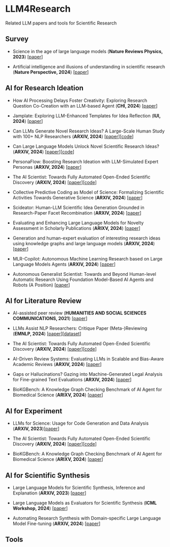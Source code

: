 # LLM4Research

Related LLM papers and tools for Scientific Research

## Survey

* Science in the age of large language models (**Nature Reviews Physics, 2023**) [[paper](https://www.nature.com/articles/s42254-023-00581-4.pdf)]

* Artificial intelligence and illusions of understanding in scientific research (**Nature Perspective, 2024**) [[paper](https://static1.squarespace.com/static/538ca3ade4b090f9ef331978/t/65f071f8fd3e3b478a4f4b86/1710256633821/Messeri%26Crockett_2024_Nature.pdf)]

## AI for Research Ideation

* How AI Processing Delays Foster Creativity: Exploring Research Question Co-Creation with an LLM-based Agent (**CHI, 2024**) [[paper](https://dl.acm.org/doi/pdf/10.1145/3613904.3642698)]

* Jamplate: Exploring LLM-Enhanced Templates for Idea Reflection (**IUI, 2024**) [[paper](https://dl.acm.org/doi/pdf/10.1145/3640543.3645196)]

* Can LLMs Generate Novel Research Ideas? A Large-Scale Human Study with 100+ NLP Researchers (**ARXIV, 2024**) [[paper](https://arxiv.org/pdf/2409.04109)][[code](https://github.com/NoviScl/AI-Researcher)]

* Can Large Language Models Unlock Novel Scientific Research Ideas? (**ARXIV, 2024**) [[paper](https://arxiv.org/pdf/2409.06185)][[code](https://github.com/sandeep82945/Future-Idea-Generation)]

* PersonaFlow: Boosting Research Ideation with LLM-Simulated Expert Personas (**ARXIV, 2024**) [[paper](https://arxiv.org/pdf/2409.12538)]

* The AI Scientist: Towards Fully Automated Open-Ended Scientific Discovery (**ARXIV, 2024**) [[paper](https://arxiv.org/pdf/2408.06292)][[code](https://github.com/SakanaAI/AI-Scientist)]

* Collective Predictive Coding as Model of Science: Formalizing Scientific Activities Towards Generative Science (**ARXIV, 2024**) [[paper](https://arxiv.org/pdf/2409.00102)]

* Scideator: Human-LLM Scientific Idea Generation Grounded in Research-Paper Facet Recombination (**ARXIV, 2024**) [[paper](https://arxiv.org/pdf/2409.14634)]

* Evaluating and Enhancing Large Language Models for Novelty Assessment in Scholarly Publications (**ARIXV, 2024**) [[paper](https://arxiv.org/pdf/2409.16605)]

* Generation and human-expert evaluation of interesting research ideas using knowledge graphs and large language models (**ARXIV, 2024**) [[paper](https://arxiv.org/pdf/2405.17044)]

* MLR-Copilot: Autonomous Machine Learning Research based on Large Language Models Agents (**ARXIV, 2024**) [[paper](https://arxiv.org/pdf/2408.14033)]

* Autonomous Generalist Scientist: Towards and Beyond Human-level Automatic Research Using Foundation Model-Based AI Agents and Robots (A Position) [[paper](https://www.researchgate.net/profile/Starkson-Zhang/publication/383213197_Autonomous_Generalist_Scientist_Towards_and_Beyond_Human-level_Automatic_Research_Using_Foundation_Model-Based_AI_Agents_and_Robots_A_Position/links/66c22db32ff54d6c9edba9f4/Autonomous-Generalist-Scientist-Towards-and-Beyond-Human-level-Automatic-Research-Using-Foundation-Model-Based-AI-Agents-and-Robots-A-Position.pdf)]

## AI for Literature Review

* AI-assisted peer review (**HUMANITIES AND SOCIAL SCIENCES COMMUNICATIONS, 2021**) [[paper](https://www.nature.com/articles/s41599-020-00703-8.pdf)]

* LLMs Assist NLP Researchers: Critique Paper (Meta-)Reviewing (**EMNLP, 2024**) [[paper](https://arxiv.org/pdf/2406.16253)][[dataset](https://github.com/jiangshdd/ReviewCritique)]

* The AI Scientist: Towards Fully Automated Open-Ended Scientific Discovery (**ARXIV, 2024**) [[paper](https://arxiv.org/pdf/2408.06292)][[code](https://github.com/SakanaAI/AI-Scientist)]

* AI-Driven Review Systems: Evaluating LLMs in Scalable and Bias-Aware Academic Reviews (**ARXIV, 2024**) [[paper](https://arxiv.org/pdf/2408.10365)]

* Gaps or Hallucinations? Gazing into Machine-Generated Legal Analysis for Fine-grained Text Evaluations (**ARXIV, 2024**) [[paper](https://arxiv.org/pdf/2410.02713)]

* BioKGBench: A Knowledge Graph Checking Benchmark of AI Agent for Biomedical Science (**ARIXV, 2024**) [[paper](https://arxiv.org/pdf/2407.00466)]

## AI for Experiment

* LLMs for Science: Usage for Code Generation and Data Analysis (**ARXIV, 2023**)[[paper](https://arxiv.org/pdf/2311.16733v3)] 

* The AI Scientist: Towards Fully Automated Open-Ended Scientific Discovery (**ARXIV, 2024**) [[paper](https://arxiv.org/pdf/2408.06292)][[code](https://github.com/SakanaAI/AI-Scientist)]

* BioKGBench: A Knowledge Graph Checking Benchmark of AI Agent for Biomedical Science (**ARIXV, 2024**) [[paper](https://arxiv.org/pdf/2407.00466)]

## AI for Scientific Synthesis

* Large Language Models for Scientific Synthesis, Inference and Explanation (**ARXIV, 2023**) [[paper](https://arxiv.org/pdf/2310.07984)]

* Large Language Models as Evaluators for Scientific Synthesis (**ICML Workshop, 2024**) [[paper](https://arxiv.org/pdf/2407.02977)]

* Automating Research Synthesis with Domain-specific Large Language Model Fine-tuning (**ARXIV, 2024**) [[paper](https://arxiv.org/pdf/2404.08680v1)]

## Tools 
